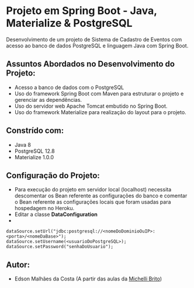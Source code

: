 # Projeto em Spring Boot - Java, Materialize & PostgreSQL

Desenvolvimento de um projeto de Sistema de Cadastro de Eventos com acesso ao banco de dados PostgreSQL e linguagem Java com Spring Boot.

## Assuntos Abordados no Desenvolvimento do Projeto:

- Acesso a banco de dados com o PostgreSQL
- Uso do framework Spring Boot com Maven para estruturar o projeto e gerenciar as dependências.  
- Uso do servidor web Apache Tomcat embutido no Spring Boot.
- Uso do framework Materialize para realização do layout para o projeto.

## Constrído com:

- Java 8
- PostgreSQL 12.8
- Materialize 1.0.0

## Configuração do Projeto:

- Para execução do projeto em servidor local (localhost) necessita descomentar os Bean referente as configurações do banco e comentar o Bean referente as configurações locais que foram usadas para hospedagem no Heroku.
- Editar a classe **DataConfiguration** 
- 
```
dataSource.setUrl("jdbc:postgresql://<nomeDoDominioOuIP>:<porta>/<nomeDaBase>");
dataSource.setUsername(<usuarioDoPostgreSQL>);
dataSource.setPassword("senhaDoUsuario");
```

## Autor:

- Edson Malhães da Costa (A partir das aulas da [Michelli Brito](https://www.youtube.com/watch?v=OHn1jLHGptw&list=PL8iIphQOyG-DHLpEx1TPItqJamy08fs1D))
